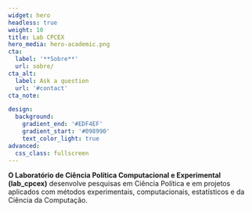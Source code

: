 ```yaml
---
widget: hero
headless: true
weight: 10
title: Lab CPCEX
hero_media: hero-academic.png
cta:
  label: '**Sobre**'
  url: sobre/
cta_alt:
  label: Ask a question
  url: '#contact'
cta_note:

design:
  background:
    gradient_end: '#EDF4EF'
    gradient_start: '#098990'
    text_color_light: true
advanced:
  css_class: fullscreen
---
```


**O Laboratório de Ciência Política Computacional e Experimental (lab_cpcex)** desenvolve pesquisas em Ciência Política e em projetos aplicados com métodos experimentais, computacionais, estatísticos e da Ciência da Computação.

